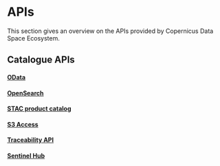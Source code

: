# APIs 
This section gives an overview on the APIs provided by Copernicus Data Space Ecosystem.


## Catalogue APIs

#### [OData](APIs/OData.qmd)
#### [OpenSearch](APIs/OpenSearch.qmd)
#### [STAC product catalog](APIs/STAC.md)
#### [S3 Access](APIs/S3.md)
#### [Traceability API](APIs/Traceability.md)
#### [Sentinel Hub](APIs/SentinelHub.md)

